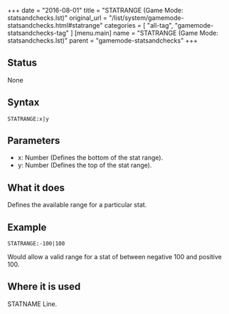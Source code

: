 +++
date = "2016-08-01"
title = "STATRANGE (Game Mode: statsandchecks.lst)"
original_url = "/list/system/gamemode-statsandchecks.html#statrange"
categories = [ "all-tag", "gamemode-statsandchecks-tag" ]
[menu.main]
    name = "STATRANGE (Game Mode: statsandchecks.lst)"
    parent = "gamemode-statsandchecks"
+++

## Status

None

## Syntax

`STATRANGE:x|y`

## Parameters

-   x: Number (Defines the bottom of the stat range).
-   y: Number (Defines the top of the stat range).



What it does
------------

Defines the available range for a particular stat.

Example
-------

`STATRANGE:-100|100`

Would allow a valid range for a stat of between negative 100 and
positive 100.

Where it is used
----------------

STATNAME Line.

